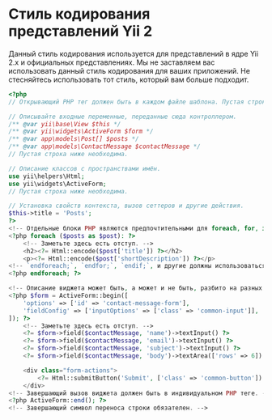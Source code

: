 Стиль кодирования представлений Yii 2
=====================================

Данный стиль кодирования используется для представлений в ядре Yii 2.x и официальных представлениях. Мы не заставляем
вас использовать данный стиль кодирования для ваших приложений. Не стесняйтесь использовать тот стиль, который вам
больше подходит.

```php
<?php
// Открывающий PHP тег должен быть в каждом файле шаблона. Пустая строка после открывающего тега также необходима.

// Описывайте входные переменные, переданные сюда контроллером.
/** @var yii\base\View $this */
/** @var yii\widgets\ActiveForm $form */
/** @var app\models\Post[] $posts */
/** @var app\models\ContactMessage $contactMessage */
// Пустая строка ниже необходима.

// Описание классов с пространствами имён.
use yii\helpers\Html;
use yii\widgets\ActiveForm;
// Пустая строка ниже необходима.

// Установка свойств контекста, вызов сеттеров и другие действия.
$this->title = 'Posts';
?>
<!-- Отдельные блоки PHP являются предпочтительными для foreach, for, if и т.д. -->
<?php foreach ($posts as $post): ?>
    <!-- Заметьте здесь есть отступ. -->
    <h2><?= Html::encode($post['title']) ?></h2>
    <p><?= Html::encode($post['shortDescription']) ?></p>
<!-- `endforeach;`, `endfor;`, `endif;`, и другие должны использоваться вместо `}` в случае использования множественных PHP блоков -->
<?php endforeach; ?>

<!-- Описание виджета может быть, а может и не быть, разбито на разных строках. -->
<?php $form = ActiveForm::begin([
    'options' => ['id' => 'contact-message-form'],
    'fieldConfig' => ['inputOptions' => ['class' => 'common-input']],
]); ?>
    <!-- Заметьте здесь есть отступ. -->
    <?= $form->field($contactMessage, 'name')->textInput() ?>
    <?= $form->field($contactMessage, 'email')->textInput() ?>
    <?= $form->field($contactMessage, 'subject')->textInput() ?>
    <?= $form->field($contactMessage, 'body')->textArea(['rows' => 6]) ?>

    <div class="form-actions">
        <?= Html::submitButton('Submit', ['class' => 'common-button']) ?>
    </div>
<!-- Завершающий вызов виджета должен быть в индивидуальном PHP теге. -->
<?php ActiveForm::end(); ?>
<!-- Завершающий символ переноса строки обязателен. -->

```
